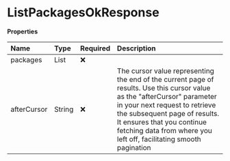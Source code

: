 # ListPackagesOkResponse

**Properties**

| Name        | Type           | Required | Description                                                                                                                                                                                                                                                                                    |
| :---------- | :------------- | :------- | :--------------------------------------------------------------------------------------------------------------------------------------------------------------------------------------------------------------------------------------------------------------------------------------------- |
| packages    | List<Packages> | ❌       |                                                                                                                                                                                                                                                                                                |
| afterCursor | String         | ❌       | The cursor value representing the end of the current page of results. Use this cursor value as the "afterCursor" parameter in your next request to retrieve the subsequent page of results. It ensures that you continue fetching data from where you left off, facilitating smooth pagination |
